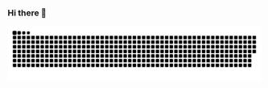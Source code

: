 ### Hi there 👋

<!--
**siuolyppah/siuolyppah** is a ✨ _special_ ✨ repository because its `README.md` (this file) appears on your GitHub profile.

Here are some ideas to get you started:

- 🔭 I’m currently working on ...
- 🌱 I’m currently learning ...
- 👯 I’m looking to collaborate on ...
- 🤔 I’m looking for help with ...
- 💬 Ask me about ...
- 📫 How to reach me: ...
- 😄 Pronouns: ...
- ⚡ Fun fact: ...
-->

<picture>
  <source media="(prefers-color-scheme: dark)" srcset="https://github.com/siuolyppah/siuolyppah/blob/output/github-contribution-grid-snake-dark.svg?raw=true" />
  <source media="(prefers-color-scheme: light)" srcset="https://github.com/siuolyppah/siuolyppah/blob/output/github-contribution-grid-snake.svg?raw=true" />
  <img alt="github-snake" src="https://github.com/siuolyppah/siuolyppah/blob/output/github-contribution-grid-snake.svg?raw=true" />
</picture>

